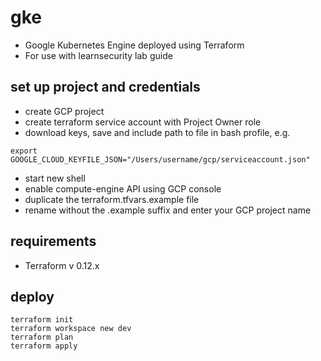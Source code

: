 # gke
* Google Kubernetes Engine deployed using Terraform
* For use with learnsecurity lab guide

## set up project and credentials
* create GCP project
* create terraform service account with Project Owner role
* download keys, save and include path to file in bash profile, e.g.
```
export GOOGLE_CLOUD_KEYFILE_JSON="/Users/username/gcp/serviceaccount.json"
```
* start new shell
* enable compute-engine API using GCP console
* duplicate the terraform.tfvars.example file
* rename without the .example suffix and enter your GCP project name

## requirements
* Terraform v 0.12.x

## deploy

```
terraform init
terraform workspace new dev
terraform plan
terraform apply
```
